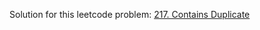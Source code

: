 Solution for this leetcode problem: [217. Contains Duplicate](https://leetcode.com/problems/contains-duplicate)
